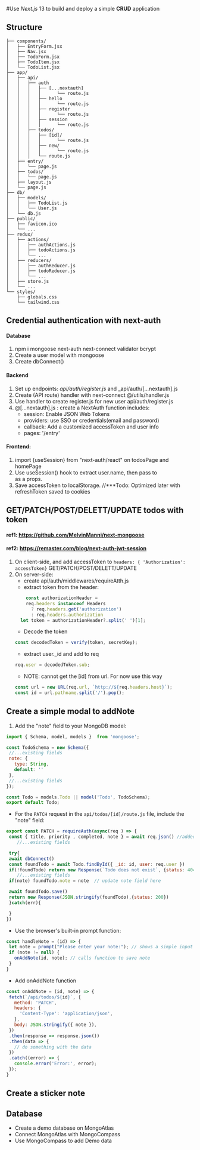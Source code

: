 #Use *Next.js* 13 to build and deploy a simple **CRUD** application

## Structure
```
├── components/
│   ├── EntryForm.jsx
│   ├── Nav.jsx
│   ├── TodoForm.jsx
│   ├── TodoItem.jsx
│   └── TodoList.jsx
├── app/
│   ├── api/
│   │ 	├── auth
│   │	│ 	├── [...nextauth]
│   │	│ 	│  	   └── route.js
│   │	│ 	├── hello
│   │	│ 	│  	   └── route.js
│   │	│ 	├── register
│   │	│ 	│  	   └── route.js
│   │	│ 	├── session
│   │	│ 	│  	   └── route.js
│   │ 	├── todos/
│   │	│ 	├── [id]/
│   │	│ 	│  	   └── route.js
│   │	│ 	├── new/
│   │	│ 	│  	   └── route.js
│   │	│ 	└── route.js
│   ├── entry/
│   │ 	└── page.js
│   ├── todos/
│   │   └── page.js
│   ├── layout.js
│   └── page.js
├── db/
│   ├── models/
│   │ 	├── TodoList.js
│   │ 	└── User.js
│   └── db.js
├── public/
│   ├── favicon.ico
│   └── ...
├── redux/
│   ├── actions/
│   │   ├── authActions.js
│   │   ├── todoActions.js
│   │   └── ...
│   ├── reducers/
│   │   ├── authReducer.js
│   │   ├── todoReducer.js
│   │   └── ...
│   ├── store.js
│   └── ...
└── styles/
    ├── globals.css
    └── tailwind.css
```
## Credential authentication with next-auth
#### Database
1. npm i mongoose next-auth next-connect validator bcrypt
2. Create a user model with mongoose
3. Create dbConnect()
#### Backend
1. Set up endpoints: _api/auth/register.js_ and _api/auth/[...nextauth].js 
2. Create (API route) handler with next-connect @/utils/handler.js 
3. Use handler to create register.js for new user api/auth/register.js
4. @[...nextauth].js : create a NextAuth function includes: 
   - session: Enable JSON Web Tokens
   - providers: use SSO or credentials(email and password)
   - callback: Add a customized accessToken and user info
   - pages: '/entry'
#### Frontend:
1. import {useSession} from "next-auth/react" on todosPage and homePage
2. Use useSession() hook to extract user.name, then pass to <Nav/> as a props.
3. Save accessToken to localStorage. //***Todo: Optimized later with refreshToken saved to cookies

## GET/PATCH/POST/DELETT/UPDATE todos with token
#### ref1: https://github.com/MelvinManni/next-mongoose 
#### ref2: https://remaster.com/blog/next-auth-jwt-session 
1. On client-side, and add accessToken to `headers: { 'Authorization': accessToken}` GET/PATCH/POST/DELETT/UPDATE 
2. On server-side:
    - create api/auth/middlewares/requireAtth.js
    - extract token from the header:
    ```js
        const authorizationHeader =
        req.headers instanceof Headers
          ? req.headers.get('authorization')
          : req.headers.authorization
      let token = authorizationHeader?.split(' ')[1];
    ```
    - Decode the token
    ```js
    const decodedToken = verify(token, secretKey);
    ```
    - extract user._id and add to req
    ```js
    req.user = decodedToken.sub;
    ```
    - NOTE: cannot get the [id] from url. For now use this way
    ```js
    const url = new URL(req.url, `http://${req.headers.host}`);
    const id = url.pathname.split('/').pop();
    ```
## Create a simple modal to addNote
1. Add the "note" field to your MongoDB model:

```js
import { Schema, model, models }  from 'mongoose';

const TodoSchema = new Schema({
 //...existing fields
 note: {
   type: String,
   default: ''
 },
 //...existing fields
});

const Todo = models.Todo || model('Todo', TodoSchema);
export default Todo;
```

- For the `PATCH` request in the `api/todos/[id]/route.js` file, include the "note" field:

```js
export const PATCH = requireAuth(async(req ) => {
 const { title, priority , completed, note } = await req.json() //added note here
    //...existing fields

 try{
 await dbConnect()
 const foundTodo = await Todo.findById({ _id: id, user: req.user })
 if(!foundTodo) return new Response(`Todo does not exist`, {status: 404})
    //...existing fields
 if(note) foundTodo.note = note  // update note field here

 await foundTodo.save()
 return new Response(JSON.stringify(foundTodo),{status: 200})
 }catch(err){

 }
})
```

- Use the browser's built-in prompt function:

```javascript
const handleNote = (id) => {
 let note = prompt("Please enter your note:"); // shows a simple input popup
 if (note != null) {
   onAddNote(id, note); // calls function to save note
 }
}
```

- Add onAddNote function

```javascript
const onAddNote = (id, note) => {
 fetch(`/api/todos/${id}`, {
   method: 'PATCH',
   headers: {
     'Content-Type': 'application/json',
   },
   body: JSON.stringify({ note }),
 })
 .then(response => response.json())
 .then(data => {
   // do something with the data
 })
 .catch((error) => {
   console.error('Error:', error);
 });
}
```
## Create a sticker note 
## Database
- Create a demo database on MongoAtlas
- Connect MongoAtlas with MongoCompass
- Use MongoCompass to add Demo data
